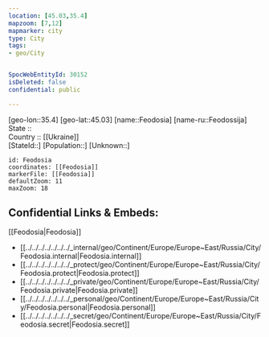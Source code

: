 ```yaml
---
location: [45.03,35.4] 
mapzoom: [7,12] 
mapmarker: city 
type: City
tags:
- geo/City


SpocWebEntityId: 30152
isDeleted: false
confidential: public

---
```

[geo-lon::35.4] 
[geo-lat::45.03] 
[name::Feodosia] 
[name-ru::Feodossija] 
State ::  
Country :: [[Ukraine]]  
[StateId::] 
[Population::] 
[Unknown::] 


```leaflet
id: Feodosia
coordinates: [[Feodosia]] 
markerFile: [[Feodosia]] 
defaultZoom: 11 
maxZoom: 18
```


## Confidential Links & Embeds: 
[[Feodosia|Feodosia]]  
- [[../../../../../../../_internal/geo/Continent/Europe/Europe~East/Russia/City/Feodosia.internal|Feodosia.internal]] 
- [[../../../../../../../_protect/geo/Continent/Europe/Europe~East/Russia/City/Feodosia.protect|Feodosia.protect]] 
- [[../../../../../../../_private/geo/Continent/Europe/Europe~East/Russia/City/Feodosia.private|Feodosia.private]] 
- [[../../../../../../../_personal/geo/Continent/Europe/Europe~East/Russia/City/Feodosia.personal|Feodosia.personal]] 
- [[../../../../../../../_secret/geo/Continent/Europe/Europe~East/Russia/City/Feodosia.secret|Feodosia.secret]] 

